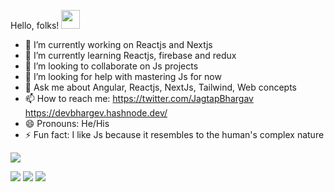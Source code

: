 Hello, folks! <img src="https://raw.githubusercontent.com/MartinHeinz/MartinHeinz/master/wave.gif" width="30px">

- 🔭 I’m currently working on Reactjs and Nextjs
- 🌱 I’m currently learning Reactjs, firebase and redux
- 👯 I’m looking to collaborate on Js projects
- 🤔 I’m looking for help with mastering Js for now 
- 💬 Ask me about Angular, Reactjs, NextJs, Tailwind, Web concepts
- 📫 How to reach me: https://twitter.com/JagtapBhargav https://devbhargev.hashnode.dev/
- 😄 Pronouns: He/His
- ⚡ Fun fact: I like Js because it resembles to the human's complex nature 
<img src="https://github-readme-stats.vercel.app/api?username=bhargavjagtap&show_icons=true&theme=vision-friendly-dark">

<img src="https://img.shields.io/badge/Code-Javascript/Win-informational?style=flat&logo=<LOGO_NAME>&logoColor=white&color=2bbc8a"> <img src="https://img.shields.io/badge/Framework-Angular/Nextjs/Reactjs/Bootstrap/TailwindCSS/Win-informational?style=flat&logo=<LOGO_NAME>&logoColor=white&color=2bbc8a"> <img src="https://img.shields.io/badge/Bucket-Github/Win-informational?style=flat&logo=<LOGO_NAME>&logoColor=white&color=2bbc8a">



